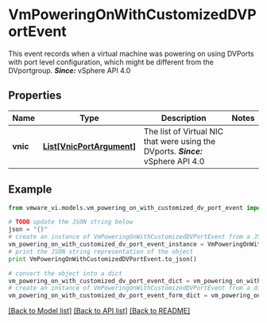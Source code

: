 # VmPoweringOnWithCustomizedDVPortEvent

This event records when a virtual machine was powering on using DVPorts with port level configuration, which might be different from the DVportgroup.  ***Since:*** vSphere API 4.0 

## Properties
Name | Type | Description | Notes
------------ | ------------- | ------------- | -------------
**vnic** | [**List[VnicPortArgument]**](VnicPortArgument.md) | The list of Virtual NIC that were using the DVports.  ***Since:*** vSphere API 4.0  | 

## Example

```python
from vmware_vi.models.vm_powering_on_with_customized_dv_port_event import VmPoweringOnWithCustomizedDVPortEvent

# TODO update the JSON string below
json = "{}"
# create an instance of VmPoweringOnWithCustomizedDVPortEvent from a JSON string
vm_powering_on_with_customized_dv_port_event_instance = VmPoweringOnWithCustomizedDVPortEvent.from_json(json)
# print the JSON string representation of the object
print VmPoweringOnWithCustomizedDVPortEvent.to_json()

# convert the object into a dict
vm_powering_on_with_customized_dv_port_event_dict = vm_powering_on_with_customized_dv_port_event_instance.to_dict()
# create an instance of VmPoweringOnWithCustomizedDVPortEvent from a dict
vm_powering_on_with_customized_dv_port_event_form_dict = vm_powering_on_with_customized_dv_port_event.from_dict(vm_powering_on_with_customized_dv_port_event_dict)
```
[[Back to Model list]](../README.md#documentation-for-models) [[Back to API list]](../README.md#documentation-for-api-endpoints) [[Back to README]](../README.md)


